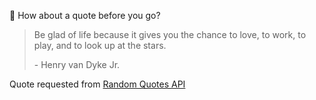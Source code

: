 📣 How about a quote before you go?

> Be glad of life because it gives you the chance to love, to work, to play, and to look up at the stars.
>
> <p>- Henry van Dyke Jr.</p>

Quote requested from [Random Quotes API](https://github.com/lukePeavey/quotable)
